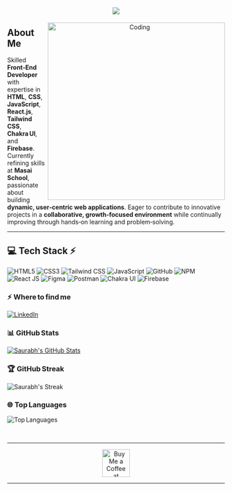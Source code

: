 <h1 align="center">
    <img src="https://readme-typing-svg.herokuapp.com/?font=Righteous&size=35&center=true&vCenter=true&width=500&height=70&duration=4000&lines=Hi+There!+👋;+I'm+Saurabh!;+I'm+Passionate+Frontend+Developer!" />
</h1>


<p align="center">
  <img align="right" alt="Coding" width="410" src="https://cdn.dribbble.com/users/1162077/screenshots/3848914/programmer.gif">
</p>

## About Me

Skilled **Front‑End Developer** with expertise in **HTML**, **CSS**, **JavaScript**, **React.js**, **Tailwind CSS**, **Chakra UI**, and **Firebase**. Currently refining skills at **Masai School**, passionate about building **dynamic, user‑centric web applications**. Eager to contribute to innovative projects in a **collaborative, growth‑focused environment** while continually improving through hands‑on learning and problem‑solving.

---

## 💻 Tech Stack ⚡

![HTML5](https://img.shields.io/badge/html5-%23E34F26.svg?style=for-the-badge&logo=html5&logoColor=white)
![CSS3](https://img.shields.io/badge/css3-%231572B6.svg?style=for-the-badge&logo=css3&logoColor=white)
![Tailwind CSS](https://img.shields.io/badge/tailwindcss-%2338B2AC.svg?style=for-the-badge&logo=tailwindcss&logoColor=white)
![JavaScript](https://img.shields.io/badge/javascript-%23323330.svg?style=for-the-badge&logo=javascript&logoColor=%23F7DF1E)
![GitHub](https://img.shields.io/badge/github-%23121011.svg?style=for-the-badge&logo=github&logoColor=white)
![NPM](https://img.shields.io/badge/npm-%23CB3837.svg?style=for-the-badge&logo=npm&logoColor=white)
![React JS](https://img.shields.io/badge/react-%2320232a.svg?style=for-the-badge&logo=react&logoColor=%2361DAFB)
![Figma](https://img.shields.io/badge/figma-%23F24E1E.svg?style=for-the-badge&logo=figma&logoColor=white)
![Postman](https://img.shields.io/badge/Postman-FF6C37?style=for-the-badge&logo=postman&logoColor=white)
![Chakra UI](https://img.shields.io/badge/Chakra_UI-%233F4955.svg?style=for-the-badge&logo=chakra-ui&logoColor=white)
![Firebase](https://img.shields.io/badge/firebase-%23FFCA28.svg?style=for-the-badge&logo=firebase&logoColor=white)

### ⚡️ Where to find me

<p>
  <a target="_blank" href="https://www.linkedin.com/in/saurabh-shambharkar-869321230/" style="display: inline-block;">
    <img src="https://img.shields.io/badge/linkedin-logo?style=for-the-badge&logo=linkedin&logoColor=white&color=%230a77b6" alt="LinkedIn" />
  </a>
</p>

### 📊 GitHub Stats

<a target="_blank" href="https://github.com/saurabhshambharkar">
  <img src="https://github-readme-stats.vercel.app/api?username=saurabhshambharkar&theme=dark&hide_border=false&include_all_commits=false&count_private=false" alt="Saurabh's GitHub Stats" />
</a>

### 🏆 GitHub Streak

![Saurabh's Streak](https://github-readme-streak-stats.herokuapp.com/?user=saurabhshambharkar&theme=dark&hide_border=false)

### 🌐 Top Languages

![Top Languages](https://github-readme-stats.vercel.app/api/top-langs/?username=saurabhshambharkar&theme=dark&hide_border=false&include_all_commits=false&count_private=false&layout=compact)

<br/>

<hr/>
<div align="center">
  <a href="https://ko-fi.com/V7V4RAK9C" target="_blank">
    <img height="64" src="https://storage.ko-fi.com/cdn/kofi1.png?v=3" alt="Buy Me a Coffee at ko‑fi.com" />
  </a>
</div>

<hr/>
